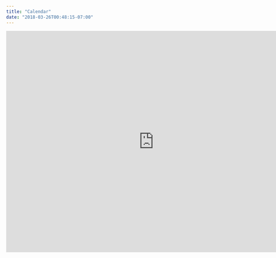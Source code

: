 ```yaml
---
title: "Calendar"
date: "2018-03-26T00:48:15-07:00"
---
```




<iframe src="https://calendar.google.com/calendar/embed?src=qk5eot8o98b2oa0vpb3odviark%40group.calendar.google.com&ctz=Europe%2FLondon" style="border: 0" width="800" height="600" frameborder="0" scrolling="no"></iframe>
